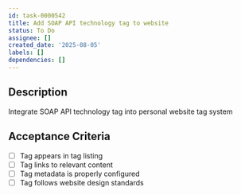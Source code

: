 ```yaml
---
id: task-0000542
title: Add SOAP API technology tag to website
status: To Do
assignee: []
created_date: '2025-08-05'
labels: []
dependencies: []
---
```


## Description

Integrate SOAP API technology tag into personal website tag system

## Acceptance Criteria

- [ ] Tag appears in tag listing
- [ ] Tag links to relevant content
- [ ] Tag metadata is properly configured
- [ ] Tag follows website design standards
